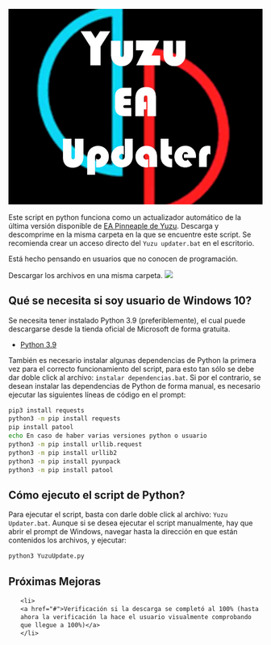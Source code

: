 <p align="center">
    <img src="https://raw.githubusercontent.com/metantonio/yuzu-ea-updater/main/portada.jpg">
</p>

Este script en python funciona como un actualizador automático de la última versión disponible de [EA Pinneaple de Yuzu](https://github.com/pineappleEA/pineapple-src/releases). Descarga y descomprime en la misma carpeta en la que se encuentre este script. Se recomienda crear un acceso directo del `Yuzu updater.bat` en el escritorio.

Está hecho pensando en usuarios que no conocen de programación.

Descargar los archivos en una misma carpeta. 
<a href="https://github.com/metantonio/yuzu-ea-updater/archive/refs/heads/main.zip">
	<img src="https://img.shields.io/github/repo-size/metantonio/yuzu-ea-updater"/>
</a>

## Qué se necesita si soy usuario de Windows 10?

Se necesita tener instalado Python 3.9 (preferiblemente), el cual puede descargarse desde la tienda oficial de Microsoft de forma gratuita.

- [Python 3.9](https://www.microsoft.com/store/productId/9P7QFQMJRFP7)


También es necesario instalar algunas dependencias de Python la primera vez para el correcto funcionamiento del script, para esto tan sólo se debe dar doble click al archivo: `instalar dependencias.bat`. Si por el contrario, se desean instalar las dependencias de Python de forma manual, es necesario ejecutar las siguientes líneas de código en el prompt:

```sh
pip3 install requests
python3 -m pip install requests
pip install patool
echo En caso de haber varias versiones python o usuario
python3 -m pip install urllib.request
python3 -m pip install urllib2
python3 -m pip install pyunpack
python3 -m pip install patool
```

## Cómo ejecuto el script de Python?
 
Para ejecutar el script, basta con darle doble click al archivo: `Yuzu Updater.bat`. Aunque si se desea ejecutar el script manualmente, hay que abrir el prompt de Windows, navegar hasta la dirección en que están contenidos los archivos, y ejecutar:

```sh
python3 YuzuUpdate.py
```


## Próximas Mejoras
<ol>
  
    <li>
	<a href="#">Verificación si la descarga se completó al 100% (hasta ahora la verificación la hace el usuario visualmente comprobando que llegue a 100%)</a>
    </li>
</ol>